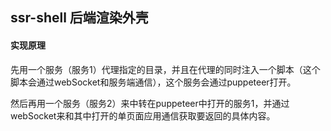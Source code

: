 ## ssr-shell 后端渲染外壳

#### 实现原理

先用一个服务（服务1）代理指定的目录，并且在代理的同时注入一个脚本（这个脚本会通过webSocket和服务端通信），这个服务会通过puppeteer打开。

然后再用一个服务（服务2）来中转在puppeteer中打开的服务1，并通过webSocket来和其中打开的单页面应用通信获取要返回的具体内容。